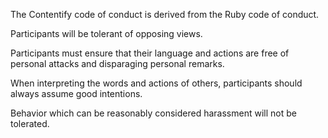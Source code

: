 The Contentify code of conduct is derived from the Ruby code of conduct.

Participants will be tolerant of opposing views.

Participants must ensure that their language and actions are free of personal attacks and disparaging personal remarks.

When interpreting the words and actions of others, participants should always assume good intentions.

Behavior which can be reasonably considered harassment will not be tolerated.
